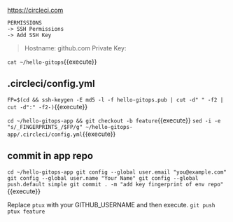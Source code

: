 
https://circleci.com

```
PERMISSIONS
-> SSH Permissions
-> Add SSH Key
```
> Hostname: github.com
>Private Key:

`cat ~/hello-gitops`{{execute}}

## .circleci/config.yml

`FP=$(cd && ssh-keygen -E md5 -l -f hello-gitops.pub | cut -d" " -f2 | cut -d":" -f2-)`{{execute}}

`cd ~/hello-gitops-app && git checkout -b feature`{{execute}}
`sed -i -e "s/_FINGERPRINTS_/$FP/g" ~/hello-gitops-app/.circleci/config.yml`{{execute}}

## commit in app repo

`cd ~/hello-gitops-app
git config --global user.email "you@example.com"
git config --global user.name "Your Name"
git config --global push.default simple
git commit . -m "add key fingerprint of env repo"`{{execute}}

Replace `ptux` with your GITHUB_USERNAME and then execute.
`git push ptux feature`